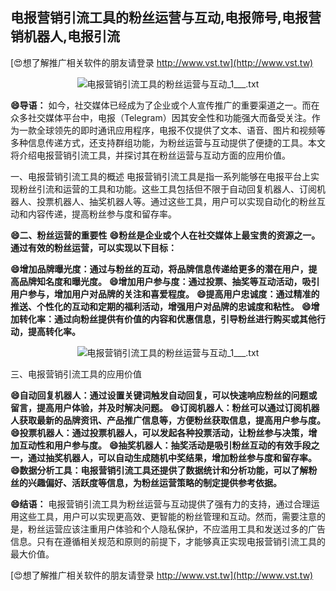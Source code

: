 ## **电报营销引流工具的粉丝运营与互动,电报筛号,电报营销机器人,电报引流**

[😍想了解推广相关软件的朋友请登录 http://www.vst.tw](http://www.vst.tw)

 <center><img src="https://vst.tw/MP4/tuiguang/png/6.png" alt="电报营销引流工具的粉丝运营与互动_1___.txt"></center>

**😄导语：**
如今，社交媒体已经成为了企业或个人宣传推广的重要渠道之一。而在众多社交媒体平台中，电报（Telegram）因其安全性和功能强大而备受关注。作为一款全球领先的即时通讯应用程序，电报不仅提供了文本、语音、图片和视频等多种信息传递方式，还支持群组功能，为粉丝运营与互动提供了便捷的工具。本文将介绍电报营销引流工具，并探讨其在粉丝运营与互动方面的应用价值。

一、电报营销引流工具的概述
电报营销引流工具是指一系列能够在电报平台上实现粉丝引流和运营的工具和功能。这些工具包括但不限于自动回复机器人、订阅机器人、投票机器人、抽奖机器人等。通过这些工具，用户可以实现自动化的粉丝互动和内容传递，提高粉丝参与度和留存率。

**😄二、粉丝运营的重要性**
**😄粉丝是企业或个人在社交媒体上最宝贵的资源之一。通过有效的粉丝运营，可以实现以下目标：**

**😄增加品牌曝光度：通过与粉丝的互动，将品牌信息传递给更多的潜在用户，提高品牌知名度和曝光度。**
**😄增加用户参与度：通过投票、抽奖等互动活动，吸引用户参与，增加用户对品牌的关注和喜爱程度。**
**😄提高用户忠诚度：通过精准的推送、个性化的互动和定期的福利活动，增强用户对品牌的忠诚度和粘性。**
**😄增加转化率：通过向粉丝提供有价值的内容和优惠信息，引导粉丝进行购买或其他行动，提高转化率。**

 <center><img src="https://vst.tw/MP4/tuiguang/png/0.png" alt="电报营销引流工具的粉丝运营与互动_1___.txt"></center>

三、电报营销引流工具的应用价值

**😄自动回复机器人：通过设置关键词触发自动回复，可以快速响应粉丝的问题或留言，提高用户体验，并及时解决问题。**
**😄订阅机器人：粉丝可以通过订阅机器人获取最新的品牌资讯、产品推广信息等，方便粉丝获取信息，提高用户参与度。**
**😄投票机器人：通过投票机器人，可以发起各种投票活动，让粉丝参与决策，增加互动性和用户参与度。**
**😄抽奖机器人：抽奖活动是吸引粉丝互动的有效手段之一，通过抽奖机器人，可以自动生成随机中奖结果，增加粉丝参与度和留存率。**
**😄数据分析工具：电报营销引流工具还提供了数据统计和分析功能，可以了解粉丝的兴趣偏好、活跃度等信息，为粉丝运营策略的制定提供参考依据。**

**😄结语：**
电报营销引流工具为粉丝运营与互动提供了强有力的支持，通过合理运用这些工具，用户可以实现更高效、更智能的粉丝管理和互动。然而，需要注意的是，粉丝运营应该注重用户体验和个人隐私保护，不应滥用工具和发送过多的广告信息。只有在遵循相关规范和原则的前提下，才能够真正实现电报营销引流工具的最大价值。

[😍想了解推广相关软件的朋友请登录 http://www.vst.tw](http://www.vst.tw)



